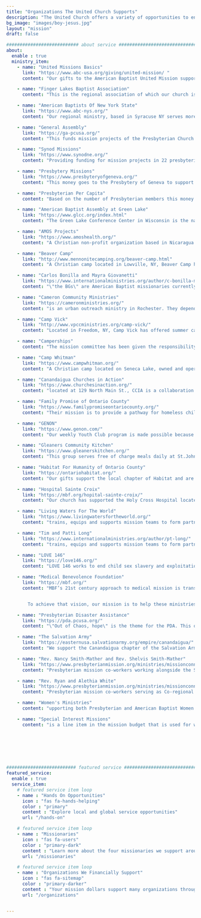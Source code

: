 ```yaml
---
title: "Organizations The United Church Supports"
description: "The United Church offers a variety of opportunities to engage in missions works locally and around the world"
bg_image: "images/boy-jesus.jpg"
layout: "mission"
draft: false

########################### about service #############################
about:
  enable : true
  ministry_item:
    - name: "United Missions Basics"
      link: "https://www.abc-usa.org/giving/united-mission/ "
      content: "Our gifts to the American Baptist United Mission support every dimension of our mission: regional, national, international, educational and general ministries. By giving to United Missions Basics we reach people in all parts of the world. (76 Global Servants) "

    - name: "Finger Lakes Baptist Association"
      content: "This is the regional association of which our church is a member."

    - name: "American Baptists Of New York State"
      link: "https://www.abc-nys.org/"
      content: "Our regional ministry, based in Syracuse NY serves more than 300 churches making up the 16 associations of New York. (Metro New York and the Rochester/Genesee regions work independently)."

    - name: "General Assembly"
      link: "https://ga-pcusa.org/"
      content: "This funds mission projects of the Presbyterian Church USA, both in this country and overseas."

    - name: "Synod Missions"
      link: "https://www.synodne.org/"
      content: "Providing funding for mission projects in 22 presbyteries across 8 states in the northeast USA."

    - name: "Presbytery Missions"
      link: "https://www.presbyteryofgeneva.org/"
      content: "This money goes to the Presbytery of Geneva to support mission projects across our presbytery and around the world.  (61 Mission Co-workers)"

    - name: "Presbyterian Per Capita"
      content: "Based on the number of Presbyterian members this money goes to governing bodies of the Presbyterian Church to help pay administration costs, operations, staff, meetings and programs. The amount each church is asked to pay is requested at by the denomination."

    - name: "American Baptist Assembly at Green Lake"
      link: "https://www.glcc.org/index.html"
      content: "The Green Lake Conference Center in Wisconsin is the national training and conference center serving and supported by the American Baptist Churches USA. Through experiences of training, worship, fellowship and recreation, persons are refreshed, renewed and transformed for their journey of life and service. Various training sessions, retreats and programs are offered throughout the year. Campgrounds are also available for family camping at the center."

    - name: "AMOS Projects"
      link: "https://www.amoshealth.org/"
      content: "A Christian non-profit organization based in Nicaragua that exists to improve the health of impoverished communities by working alongside them in health, education and development. AMOS directors are American Baptist missionaries. Several of our United Church members have traveled to Nicaragua to help install home water filters and install solar electric panels on remote clinics located \"off the grid\". "

    - name: "Beaver Camp"
      link: "http://www.mennonitecamping.org/beaver-camp.html"
      content: "A Christian camp located in Lowville, NY, Beaver Camp has been attended by several young people from our church and has made a lasting impression on many lives. Operated by the Adirondack Mennonite Camping Association, Beaver Camp's beautiful location and Christian atmosphere truly reveals the kingdom of God to many people including scrap book retreats and more."

    - name: "Carlos Bonilla and Mayra Giovanetti"
      link: "https://www.internationalministries.org/author/c-bonilla-m-giovanetti/"
      content: "\"the BGs\" are American Baptist missionaries currently serving Iberoamerica and the Caribbean (Central and S. America) with theological training. Long-time friends of the United Church, they have served churches in Chili, Spain, Columbia and hosted our 2017 team to Bluefields, Nicaragua.  The BGs have visited Canandaigua several times."

    - name: "Cameron Community Ministries"
      link: "https://cameronministries.org/"
      content: "is an urban outreach ministry in Rochester. They depend on volunteers from churches and the community to help improve the lives of many who live in the diverse, low-income neighborhood. Programs include a hot lunch program 6 days a week, an after-school program with a kids' supper, a clothing and personal supply house and a safe-haven summer kids' program. Our church has been involved with serving meals and a worship service at past Sunday celebrations. This year we have provided food for take-out meals, due to the Covid restrictions. Our church was able to help with the funding of the new Teen Center which opened in 2019."

    - name: "Camp Vick"
      link: "http://www.vpccministries.org/camp-vick/"
      content: "Located in Freedom, NY, Camp Vick has offered summer camping in our western New York area giving witness to Jesus Christ.  Camp Vick and  Pathfinders Lodge (Cooperstown) share the same Am Baptist board and collaboratively minister to a variety of campers including some of which come from broken homes and others who may have special needs. Each year they witness new commitments in young people to follow Jesus as well as several others who decide to renew their walk with God."

    - name: "Camperships"
      content: "The mission committee has been given the responsibility to pay one half tuition (up to $200.) from the mission budget for one week at a Christian Camp for children in our church family."

    - name: "Camp Whitman"
      link: "https://www.campwhitman.org/"
      content: "A Christian camp located on Seneca Lake, owned and operated by the Presbytery of Geneva in partnership with the Presbytery of the Genesee Valley, inviting summer campers to explore their faith in a warm, caring, Christian community."

    - name: "Canandaigua Churches in Action"
      link: "https://www.churchesinaction.org/"
      content: "located at 129 North Main St., CCIA is a collaboration of area faith-based communities working together to be the hands of Christ. Together they are addressing the needs in health and medicine, clothing and feeding the hungry and providing parental and family support in our community. Several members of our church are active in helping with food distribution at various events during the year."

    - name: "Family Promise of Ontario County"
      link: "https://www.familypromiseontariocounty.org/"
      content: "Their mission is to provide a pathway for homeless children and families to secure reliable housing and self-sufficiency by uniting the faith communities and existing Ontario County agencies. In 2022 a United Church team cleaned a Canandaigua apartment to welcome a new FPOC family."

    - name: "GENON"
      link: "https://www.genon.com/"
      content: "Our weekly Youth Club program is made possible because of the training, curriculum and resources made available to us by the GENON ministry. By partnering with GENON we are helping young people to become informed, committed and life-long disciples of Jesus Christ, through the church."

    - name: "Gleaners Community Kitchen"
      link: "https://www.gleanerskitchen.org/"
      content: "This group serves free of charge meals daily at St.John's Church on North Main St. Our donation helps to purchase food, pay utilities and maintain facilities."

    - name: "Habitat For Humanity of Ontario County"
      link: "https://ontariohabitat.org/"
      content: "Our gifts support the local chapter of Habitat and are used for building sites and supplies. We strive to see decent, safe, secure and affordable housing for families in our county."

    - name: "Hospital Sainte Croix"
      link: "https://mbf.org/hopital-sainte-croix/"
      content: "Our church has supported the Holy Cross Hospital located in Leogane, Haiti for several years, helping the hospital to continue their mission to supply the Haitian people with the essential medical services.  Haitian doctors and nurses staff the hospital that Presbyterians and other denominations manage this hospital."

    - name: "Living Waters For The World"
      link: "https://www.livingwatersfortheworld.org/"
      content: "trains, equips and supports mission teams to form partnerships with global communities in need and empower everyday people to change lives through the gift clean water. The United Church has engaged with mission partners in Cedralito and Limones, Mexico, and is currently supporting a water project in Tabi, Mexico with funds and volunteers. These partnerships install and sustain water purification systems and provide on going health education programs."

    - name: "Tim and Patti Long"
      link: "https://www.internationalministries.org/author/pt-long/"
      content: "trains, equips and supports mission teams to form partnerships with global communities in need and empower everyday people to change lives through the gift clean water. The United Church has engaged with mission partners in Cedralito and Limones, Mexico, and is currently supporting a water project in Tabi, Mexico with funds and volunteers. These partnerships install and sustain water purification systems and provide on going health education programs."

    - name: "LOVE 146"
      link: "https://love146.org/"
      content: "LOVE 146 works to end child sex slavery and exploitation. They provide vital prevention, education, job training, schooling, safe homes and holistic aftercare for children who are at risk, or survivors of child sex slavery."

    - name: "Medical Benevolence Foundation"
      link: "https://mbf.org/"
      content: "MBF’s 21st century approach to medical mission is transforming medical ministries into sustainable medical providers. They envision medical ministries of the Church thriving and serving others for decades to come as sustainable providers of international standards of medical care while sharing the love of God.


        To achieve that vision, our mission is to help these ministries with resources and expertise so they can claim a sustainable future for themselves in three dimensions: clinical, financial, and spiritual."

    - name: "Presbyterian Disaster Assistance"
      link: "https://pda.pcusa.org/"
      content: "\"Out of Chaos, hope\" is the theme for the PDA. This organization helps by providing hope after the storm--whether it be tornadoes, fires, earthquakes, floods or even pandemics--any disaster--our funds help make recovery possible and bring hope to those in need."

    - name: "The Salvation Army"
      link: "https://easternusa.salvationarmy.org/empire/canandaigua/"
      content: "We support the Canandaigua chapter of the Salvation Army by giving to the Phoenix program, and after school and summer program for youth. We also donate to their emergency relief fund which helps families during the year with many needs such as rent, food, utilities and medicines. Our congregation also contributes food supplies throughout the year."

    - name: "Rev. Nancy Smith-Mather and Rev. Shelvis Smith-Mather"
      link: "https://www.presbyterianmission.org/ministries/missionconnections/shelvis-and-nancy-smith-mather/"
      content: "Presbyterian mission co-workers working alongside the Sudanese in South Sudan and Uganda."

    - name: "Rev. Ryan and Alethia White"
      link: "https://www.presbyterianmission.org/ministries/missionconnections/ryan-and-alethia-white/"
      content: "Presbyterian mission co-workers serving as Co-regional liaisons for Central and Northern Europe and resourcing Iranian Presbyterian Church in Berlin."

    - name: "Women's Ministries"
      content: "upporting both Presbyterian and American Baptist Women's projects and ministries that were formerly supported by our United Church Women's Association."

    - name: "Special Interest Missions"
      content: "is a line item in the mission budget that is used for worthy projects or needs that may arise during the year, or that were not specified in the budget. Some of these funds have been used in the past to provide gifts for visiting missionaries, for processing shipment of Church World Service kits, as one-time gifts to missionaries or projects, or as additional funding for missions needing support."
    



      


########################## featured service ############################
featured_service:
  enable : true
  service_item:
    # featured service item loop
    - name : "Hands On Opportunities"
      icon : "fas fa-hands-helping"
      color : "primary"
      content : "Explore local and global service opportunities"
      url: "/hands-on"

    # featured service item loop
    - name : "Missionaries"
      icon : "fas fa-users"
      color : "primary-dark"
      content : "Learn more about the four missionaries we support around the world"
      url: "/missionaries"

    # featured service item loop
    - name : "Organizations We Financially Support"
      icon : "fas fa-sitemap"
      color : "primary-darker"
      content : "Your mission dollars support many organizations throughout the year"
      url: "/organizations"


---
```

